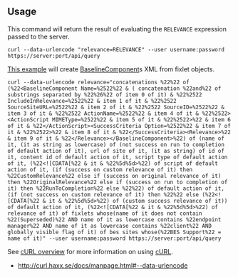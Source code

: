 Usage
---

This command will return the result of evaluating the `RELEVANCE` expression passed to the server.

    curl --data-urlencode "relevance=RELEVANCE" --user username:password https://server:port/api/query

[This example](http://bigfix.me/fixlet/details/6116) will create [BaselineComponent](https://forum.bigfix.com/t/sqlite-inspector-read-only-databases/13606/19)s XML from fixlet objects.

    curl --data-urlencode relevance="concatenations %22%22 of (%22<BaselineComponent Name=%2522%22 & ( concatenation %22and%22 of substrings separated by %22%26%22 of item 0 of it) & %22%2522 IncludeInRelevance=%2522%22 & item 1 of it & %22%2522 SourceSiteURL=%2522%22 & item 2 of it & %22%2522 SourceID=%2522%22 & item 3 of it & %22%2522 ActionName=%2522%22 & item 4 of it & %22%2522><ActionScript MIMEType=%2522%22 & item 5 of it & %22%2522>%22 & item 6 of it & %22</ActionScript><SuccessCriteria Option=%2522%22 & item 7 of it & %22%2522>%22 & item 8 of it & %22</SuccessCriteria><Relevance>%22 & item 9 of it & %22</Relevance></BaselineComponent>%22) of (name of it, (it as string as lowercase) of (not success on run to completion of default action of it), url of site of it, (it as string) of id of it, content id of default action of it, script type of default action of it, (%22<![CDATA[%22 & it & %22%5d%5d>%22) of script of default action of it, (if (success on custom relevance of it) then %22CustomRelevance%22 else if (success on original relevance of it) then %22OriginalRelevance%22 else if (success on run to completion of it) then %22RunToCompletion%22 else %22%22) of default action of it, (if (not success on custom relevance of it) then %22%22 else (%22<![CDATA[%22 & it & %22%5d%5d>%22) of (custom success relevance of it)) of default action of it, (%22<![CDATA[%22 & it & %22%5d%5d>%22) of relevance of it) of fixlets whose(name of it does not contain %22(Superseded)%22 AND name of it as lowercase contains %22endpoint manager%22 AND name of it as lowercase contains %22client%22 AND globally visible flag of it) of bes sites whose(%22BES Support%22 = name of it)" --user username:password https://server:port/api/query
    
See [cURL overview](../../README.md#cURL) for more information on using [cURL](http://curl.haxx.se/).

- http://curl.haxx.se/docs/manpage.html#--data-urlencode
